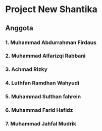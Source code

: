 # Project New Shantika
## Anggota
### 1. Muhammad Abdurrahman Firdaus
### 2. Muhammad Alfarizqi Rabbani
### 3. Achmad Rizky
### 4. Luthfan Ramdhan Wahyudi
### 5. Muhammad Sulthan fahrein
### 6. Muhammad Farid Hafidz
### 7. Muhammad Jahfal Mudrik
